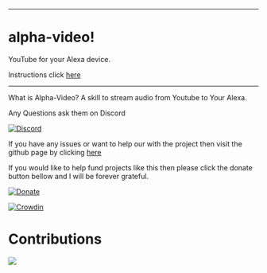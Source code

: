 
---------------------------------------------------------------------------


# alpha-video!
YouTube for your Alexa device.


Instructions click [here](https://alpha-video.andrewstech.me/)

--------------------------------------------------------------------------

What is Alpha-Video? A skill to stream audio from Youtube to Your Alexa.

Any Questions ask them on Discord

[![Discord](https://img.shields.io/discord/735427271267188758)](https://discord.me/andrewstech-discord)

If you have any issues or want to help our with the project then visit the github page by clicking [here](https://github.com/unofficial-skills/alpha-video)

If you would like to help fund projects like this then please click the donate button bellow and I will be forever grateful.

[![Donate](https://img.shields.io/badge/Donate-PayPal-green.svg)](http://paypal.me/andrewstechyoutube)


[![Crowdin](https://badges.crowdin.net/alpha-video/localized.svg)](https://translate.andrewstech.me)

# Contributions 

<a href="https://github.com/unofficial-skills/alpha-video/graphs/contributors">
  <img src="https://contrib.rocks/image?repo=unofficial-skills/alpha-video" />
</a>

